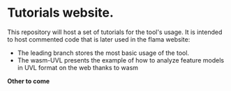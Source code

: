 # Tutorials website. 

This repository will host a set of tutorials for the tool's usage. It is intended to host commented code that is later used in the flama website:
* The leading branch stores the most basic usage of the tool.
* The wasm-UVL presents the example of how to analyze feature models in UVL format on the web thanks to wasm

**Other to come**
